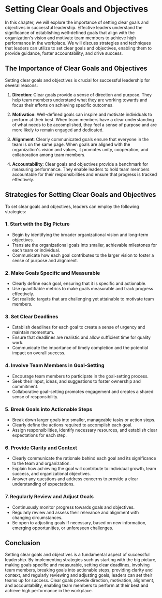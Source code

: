 # Setting Clear Goals and Objectives

In this chapter, we will explore the importance of setting clear goals and objectives in successful leadership. Effective leaders understand the significance of establishing well-defined goals that align with the organization's vision and motivate team members to achieve high performance in the workplace. We will discuss strategies and techniques that leaders can utilize to set clear goals and objectives, enabling them to provide guidance, foster accountability, and drive success.

## The Importance of Clear Goals and Objectives

Setting clear goals and objectives is crucial for successful leadership for several reasons:

1. **Direction**: Clear goals provide a sense of direction and purpose. They help team members understand what they are working towards and focus their efforts on achieving specific outcomes.
    
2. **Motivation**: Well-defined goals can inspire and motivate individuals to perform at their best. When team members have a clear understanding of what needs to be accomplished, they feel a sense of purpose and are more likely to remain engaged and dedicated.
    
3. **Alignment**: Clearly communicated goals ensure that everyone in the team is on the same page. When goals are aligned with the organization's vision and values, it promotes unity, cooperation, and collaboration among team members.
    
4. **Accountability**: Clear goals and objectives provide a benchmark for measuring performance. They enable leaders to hold team members accountable for their responsibilities and ensure that progress is tracked effectively.
    

## Strategies for Setting Clear Goals and Objectives

To set clear goals and objectives, leaders can employ the following strategies:

### 1\. Start with the Big Picture

- Begin by identifying the broader organizational vision and long-term objectives.
- Translate the organizational goals into smaller, achievable milestones for each team or individual.
- Communicate how each goal contributes to the larger vision to foster a sense of purpose and alignment.

### 2\. Make Goals Specific and Measurable

- Clearly define each goal, ensuring that it is specific and actionable.
- Use quantifiable metrics to make goals measurable and track progress effectively.
- Set realistic targets that are challenging yet attainable to motivate team members.

### 3\. Set Clear Deadlines

- Establish deadlines for each goal to create a sense of urgency and maintain momentum.
- Ensure that deadlines are realistic and allow sufficient time for quality work.
- Communicate the importance of timely completion and the potential impact on overall success.

### 4\. Involve Team Members in Goal-Setting

- Encourage team members to participate in the goal-setting process.
- Seek their input, ideas, and suggestions to foster ownership and commitment.
- Collaborative goal-setting promotes engagement and creates a shared sense of responsibility.

### 5\. Break Goals into Actionable Steps

- Break down larger goals into smaller, manageable tasks or action steps.
- Clearly define the actions required to accomplish each goal.
- Assign responsibilities, identify necessary resources, and establish clear expectations for each step.

### 6\. Provide Clarity and Context

- Clearly communicate the rationale behind each goal and its significance to the team and organization.
- Explain how achieving the goal will contribute to individual growth, team success, and organizational objectives.
- Answer any questions and address concerns to provide a clear understanding of expectations.

### 7\. Regularly Review and Adjust Goals

- Continuously monitor progress towards goals and objectives.
- Regularly review and assess their relevance and alignment with changing circumstances.
- Be open to adjusting goals if necessary, based on new information, emerging opportunities, or unforeseen challenges.

## Conclusion

Setting clear goals and objectives is a fundamental aspect of successful leadership. By implementing strategies such as starting with the big picture, making goals specific and measurable, setting clear deadlines, involving team members, breaking goals into actionable steps, providing clarity and context, and regularly reviewing and adjusting goals, leaders can set their teams up for success. Clear goals provide direction, motivation, alignment, and accountability, enabling team members to perform at their best and achieve high performance in the workplace.

